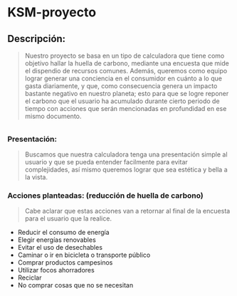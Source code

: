 # KSM-proyecto

## Descripción: 

>  Nuestro proyecto se basa en un tipo de calculadora que tiene como objetivo hallar la huella de carbono, mediante una encuesta que mide el dispendio de recursos comunes. Además, queremos como equipo lograr generar una conciencia en el consumidor en cuánto a lo que gasta diariamente, y que, como consecuencia genera un impacto bastante negativo en nuestro planeta; esto para que se logre reponer el carbono que el usuario ha acumulado durante cierto periodo de tiempo con acciones que serán mencionadas en profundidad en ese mismo documento.
###### 

### Presentación:
> Buscamos que nuestra calculadora tenga una presentación simple al usuario y que se pueda entender facilmente para evitar complejidades, así mismo queremos lograr que sea estética y bella a la vista.


### Acciones planteadas: (reducción de huella de carbono)
> Cabe aclarar que estas acciones van a retornar al final de la encuesta para el usuario que la realice.
 * Reducir el consumo de energía
 * Elegir energías renovables
 * Evitar el uso de desechables
 * Caminar o ir en bicicleta o transporte público
 * Comprar productos campesinos
 * Utilizar focos ahorradores
 * Reciclar
 * No comprar cosas que no se necesitan
